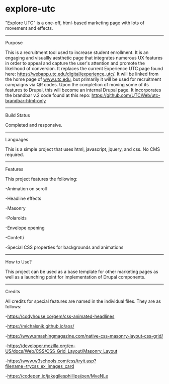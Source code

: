 # explore-utc
"Explore UTC" is a one-off, html-based marketing page with lots of movement and effects.

*******

Purpose

This is a recruitment tool used to increase student enrollment. It is an engaging and visuallly aesthetic page that integrates numerous UX features in order to appeal and capture the user's attention and promote the likelihood of conversion. It replaces the current Experience UTC page found here: https://webapp.utc.edu/digital/experience_utc/. It will be linked from the home page of www.utc.edu, but primarily it will be used for recruitment campaigns via QR codes. Upon the completion of moving some of its features to Drupal, this will become an internal Drupal page. It incorporates the brandbar v.2 code found at this repo: https://github.com/UTCWeb/utc-brandbar-html-only

*******

Build Status

Completed and responsive.

*******

Languages

This is a simple project that uses html, javascript, jquery, and css. No CMS required.

*******

Features

This project features the following: 

-Animation on scroll

-Headline effects

-Masonry

-Polaroids

-Envelope opening

-Confetti

-Special CSS properties for backgrounds and animations

*******

How to Use?

This project can be used as a base template for other marketing pages as well as a launching point for implementation of Drupal components.

*******

Credits

All credits for special features are named in the individual files. They are as follows:

-https://codyhouse.co/gem/css-animated-headlines

-https://michalsnik.github.io/aos/

-https://www.smashingmagazine.com/native-css-masonry-layout-css-grid/

-https://developer.mozilla.org/en-US/docs/Web/CSS/CSS_Grid_Layout/Masonry_Layout

-https://www.w3schools.com/css/tryit.asp?filename=trycss_ex_images_card

-https://codepen.io/jakegilesphillips/pen/MveNLe
